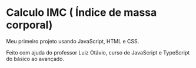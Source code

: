 # Calculo IMC ( Índice de massa corporal)

Meu primeiro projeto usando JavaScript, HTML e CSS.

Feito com ajuda do professor Luiz Otávio, curso de JavaScript e TypeScript do básico ao avançado.
